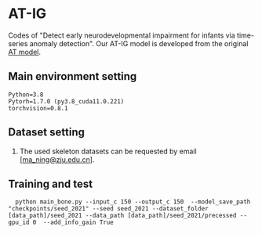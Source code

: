 # AT-IG
Codes of "Detect early neurodevelopmental impairment for infants via time-series anomaly detection". Our AT-IG model is developed from the original [AT model](https://github.com/thuml/Anomaly-Transformer).

## Main environment setting
    Python=3.8
    Pytorh=1.7.0 (py3.8_cuda11.0.221)
    torchvision=0.8.1  

## Dataset setting
 1. The used skeleton datasets can be requested by email [ma_ning@zju.edu.cn]. 
                            

## Training and test
      python main_bone.py --input_c 150 --output_c 150  --model_save_path "checkpoints/seed_2021" --seed seed_2021 --dataset_folder [data_path]/seed_2021 --data_path [data_path]/seed_2021/precessed --gpu_id 0  --add_info_gain True


      
        
